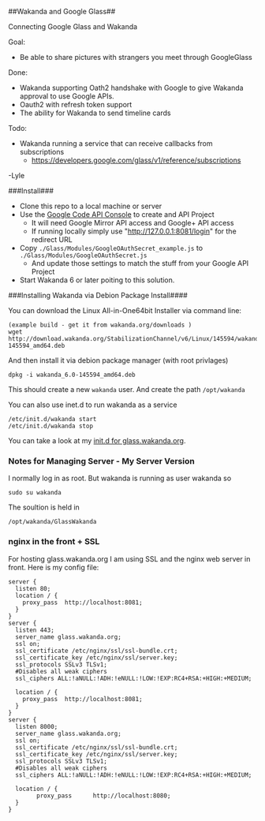##Wakanda and Google Glass##

Connecting Google Glass and Wakanda

Goal:
* Be able to share pictures with strangers you meet through GoogleGlass

Done: 
* Wakanda supporting Oath2 handshake with Google to give Wakanda approval to use Google APIs.
* Oauth2 with refresh token support 
* The ability for Wakanda to send timeline cards

Todo:
* Wakanda running a service that can receive callbacks from subscriptions
  * https://developers.google.com/glass/v1/reference/subscriptions




-Lyle

###Install###

* Clone this repo to a local machine or server
* Use the [Google Code API Console](http://code.google.com) to create and API Project
  * It will need Google Mirror API access and Google+ API access
  * If running locally simply use "http://127.0.0.1:8081/login" for the redirect URL
* Copy <code>./Glass/Modules/GoogleOAuthSecret_example.js</code> to <code>./Glass/Modules/GoogleOAuthSecret.js</code>
  * And update those settings to match the stuff from your Google API Project
* Start Wakanda 6 or later poiting to this solution.

###Installing Wakanda via Debion Package Install####

You can download the Linux All-in-One64bit Installer via command line:

	(example build - get it from wakanda.org/downloads )
	wget http://download.wakanda.org/StabilizationChannel/v6/Linux/145594/wakanda_6.0-145594_amd64.deb

And then install it via debion package manager (with root privlages)

	dpkg -i wakanda_6.0-145594_amd64.deb

This should create a new `wakanda` user. And create the path `/opt/wakanda` 

You can also use inet.d to run wakanda as a service

    /etc/init.d/wakanda start
    /etc/init.d/wakanda stop

You can take a look at my [init.d for glass.wakanda.org](init.d-wakanda).

### Notes for Managing Server - My Server Version ###

I normally log in as root. But wakanda is running as user wakanda so

    sudo su wakanda
The soultion is held in

    /opt/wakanda/GlassWakanda


### nginx in the front + SSL ###

For hosting glass.wakanda.org I am using SSL and the nginx web server in front. Here is my config file:

	server {
	  listen 80;
	  location / {
		proxy_pass	http://localhost:8081;
	  }
	}
	server {
	  listen 443;
	  server_name glass.wakanda.org;
	  ssl on;
	  ssl_certificate /etc/nginx/ssl/ssl-bundle.crt;
	  ssl_certificate_key /etc/nginx/ssl/server.key;
	  ssl_protocols SSLv3 TLSv1;
	  #Disables all weak ciphers
	  ssl_ciphers ALL:!aNULL:!ADH:!eNULL:!LOW:!EXP:RC4+RSA:+HIGH:+MEDIUM;

	  location / {
		proxy_pass	http://localhost:8081;
	  }
	}
	server {
	  listen 8000;
	  server_name glass.wakanda.org;
	  ssl on;
	  ssl_certificate /etc/nginx/ssl/ssl-bundle.crt;
	  ssl_certificate_key /etc/nginx/ssl/server.key;
	  ssl_protocols SSLv3 TLSv1;
	  #Disables all weak ciphers
	  ssl_ciphers ALL:!aNULL:!ADH:!eNULL:!LOW:!EXP:RC4+RSA:+HIGH:+MEDIUM;

	  location / {
	        proxy_pass      http://localhost:8080;
	  }
	}